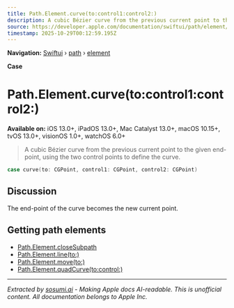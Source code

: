 ```yaml
---
title: Path.Element.curve(to:control1:control2:)
description: A cubic Bézier curve from the previous current point to the given end-point, using the two control points to define the curve.
source: https://developer.apple.com/documentation/swiftui/path/element/curve(to:control1:control2:)
timestamp: 2025-10-29T00:12:59.195Z
---
```


**Navigation:** [Swiftui](/documentation/swiftui) › [path](/documentation/swiftui/path) › [element](/documentation/swiftui/path/element)

**Case**

# Path.Element.curve(to:control1:control2:)

**Available on:** iOS 13.0+, iPadOS 13.0+, Mac Catalyst 13.0+, macOS 10.15+, tvOS 13.0+, visionOS 1.0+, watchOS 6.0+

> A cubic Bézier curve from the previous current point to the given end-point, using the two control points to define the curve.

```swift
case curve(to: CGPoint, control1: CGPoint, control2: CGPoint)
```

## Discussion

The end-point of the curve becomes the new current point.

## Getting path elements

- [Path.Element.closeSubpath](/documentation/swiftui/path/element/closesubpath)
- [Path.Element.line(to:)](/documentation/swiftui/path/element/line(to:))
- [Path.Element.move(to:)](/documentation/swiftui/path/element/move(to:))
- [Path.Element.quadCurve(to:control:)](/documentation/swiftui/path/element/quadcurve(to:control:))

---

*Extracted by [sosumi.ai](https://sosumi.ai) - Making Apple docs AI-readable.*
*This is unofficial content. All documentation belongs to Apple Inc.*
